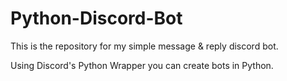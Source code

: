 # Python-Discord-Bot

This is the repository for my simple message & reply discord bot.

Using Discord's Python Wrapper you can create bots in Python.
